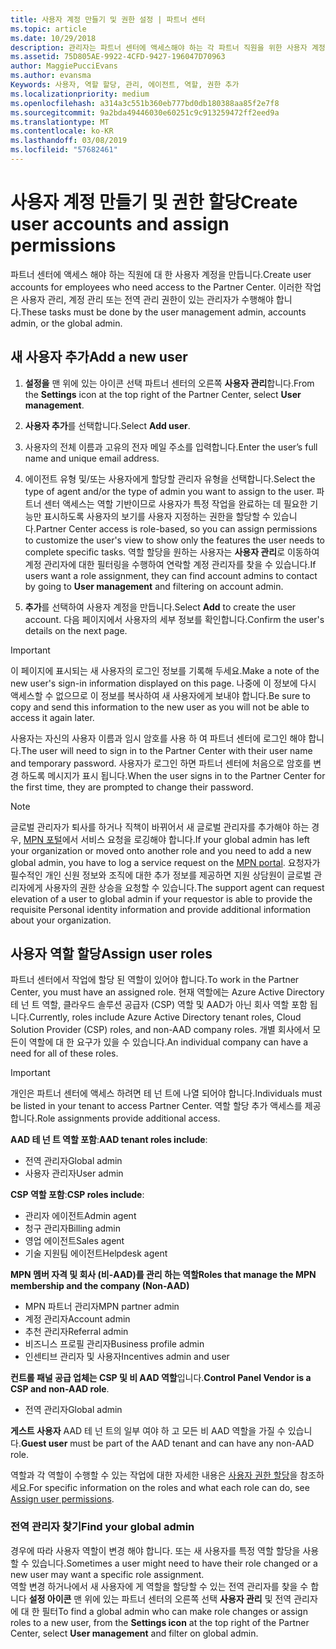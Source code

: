 ```yaml
---
title: 사용자 계정 만들기 및 권한 설정 | 파트너 센터
ms.topic: article
ms.date: 10/29/2018
description: 관리자는 파트너 센터에 액세스해야 하는 각 파트너 직원을 위한 사용자 계정을 만듭니다.
ms.assetid: 75D805AE-9922-4CFD-9427-196047D70963
author: MaggiePucciEvans
ms.author: evansma
Keywords: 사용자, 역할 할당, 관리, 에이전트, 역할, 권한 추가
ms.localizationpriority: medium
ms.openlocfilehash: a314a3c551b360eb777bd0db180388aa85f2e7f8
ms.sourcegitcommit: 9a2bda49446030e60251c9c913259472ff2eed9a
ms.translationtype: MT
ms.contentlocale: ko-KR
ms.lasthandoff: 03/08/2019
ms.locfileid: "57682461"
---
```

# <a name="create-user-accounts-and-assign-permissions"></a><span data-ttu-id="12a0b-104">사용자 계정 만들기 및 권한 할당</span><span class="sxs-lookup"><span data-stu-id="12a0b-104">Create user accounts and assign permissions</span></span>

<span data-ttu-id="12a0b-105">파트너 센터에 액세스 해야 하는 직원에 대 한 사용자 계정을 만듭니다.</span><span class="sxs-lookup"><span data-stu-id="12a0b-105">Create user accounts for employees who need access to the Partner Center.</span></span> <span data-ttu-id="12a0b-106">이러한 작업은 사용자 관리, 계정 관리 또는 전역 관리 권한이 있는 관리자가 수행해야 합니다.</span><span class="sxs-lookup"><span data-stu-id="12a0b-106">These tasks must be done by the user management admin, accounts admin, or the global admin.</span></span> 


## <a name="add-a-new-user"></a><span data-ttu-id="12a0b-107">새 사용자 추가</span><span class="sxs-lookup"><span data-stu-id="12a0b-107">Add a new user</span></span>

1. <span data-ttu-id="12a0b-108">**설정을** 맨 위에 있는 아이콘 선택 파트너 센터의 오른쪽 **사용자 관리**합니다.</span><span class="sxs-lookup"><span data-stu-id="12a0b-108">From the **Settings** icon at the top right of the Partner Center, select **User management**.</span></span>

2.  <span data-ttu-id="12a0b-109">**사용자 추가**를 선택합니다.</span><span class="sxs-lookup"><span data-stu-id="12a0b-109">Select **Add user**.</span></span>

3.  <span data-ttu-id="12a0b-110">사용자의 전체 이름과 고유의 전자 메일 주소를 입력합니다.</span><span class="sxs-lookup"><span data-stu-id="12a0b-110">Enter the user’s full name and unique email address.</span></span>

4.  <span data-ttu-id="12a0b-111">에이전트 유형 및/또는 사용자에게 할당할 관리자 유형을 선택합니다.</span><span class="sxs-lookup"><span data-stu-id="12a0b-111">Select the type of agent and/or the type of admin you want to assign to the user.</span></span> <span data-ttu-id="12a0b-112">파트너 센터 액세스는 역할 기반이므로 사용자가 특정 작업을 완료하는 데 필요한 기능만 표시하도록 사용자의 보기를 사용자 지정하는 권한을 할당할 수 있습니다.</span><span class="sxs-lookup"><span data-stu-id="12a0b-112">Partner Center access is role-based, so you can assign permissions to customize the user's view to show only the features the user needs to complete specific tasks.</span></span>  <span data-ttu-id="12a0b-113">역할 할당을 원하는 사용자는 **사용자 관리**로 이동하여 계정 관리자에 대한 필터링을 수행하여 연락할 계정 관리자를 찾을 수 있습니다.</span><span class="sxs-lookup"><span data-stu-id="12a0b-113">If users want a role assignment, they can find account admins to contact by going to **User management** and filtering on account admin.</span></span>

5.  <span data-ttu-id="12a0b-114">**추가**를 선택하여 사용자 계정을 만듭니다.</span><span class="sxs-lookup"><span data-stu-id="12a0b-114">Select **Add** to create the user account.</span></span> <span data-ttu-id="12a0b-115">다음 페이지에서 사용자의 세부 정보를 확인합니다.</span><span class="sxs-lookup"><span data-stu-id="12a0b-115">Confirm the user's details on the next page.</span></span>

> [!IMPORTANT]  
> <span data-ttu-id="12a0b-116">이 페이지에 표시되는 새 사용자의 로그인 정보를 기록해 두세요.</span><span class="sxs-lookup"><span data-stu-id="12a0b-116">Make a note of the new user's sign-in information displayed on this page.</span></span> <span data-ttu-id="12a0b-117">나중에 이 정보에 다시 액세스할 수 없으므로 이 정보를 복사하여 새 사용자에게 보내야 합니다.</span><span class="sxs-lookup"><span data-stu-id="12a0b-117">Be sure to copy and send this information to the new user as you will not be able to access it again later.</span></span> 

<span data-ttu-id="12a0b-118">사용자는 자신의 사용자 이름과 임시 암호를 사용 하 여 파트너 센터에 로그인 해야 합니다.</span><span class="sxs-lookup"><span data-stu-id="12a0b-118">The user will need to sign in to the Partner Center with their user name and temporary password.</span></span> <span data-ttu-id="12a0b-119">사용자가 로그인 하면 파트너 센터에 처음으로 암호를 변경 하도록 메시지가 표시 됩니다.</span><span class="sxs-lookup"><span data-stu-id="12a0b-119">When the user signs in to the Partner Center for the first time, they are prompted to change their password.</span></span> 

> [!NOTE]  
>  <span data-ttu-id="12a0b-120">글로벌 관리자가 퇴사를 하거나 직책이 바뀌어서 새 글로벌 관리자를 추가해야 하는 경우, [MPN 포털](https://partner.microsoft.com/support)에서 서비스 요청을 로깅해야 합니다.</span><span class="sxs-lookup"><span data-stu-id="12a0b-120">If your global admin has left your organization or moved onto another role and you need to add a new global admin, you have to log a service request on the [MPN portal](https://partner.microsoft.com/support).</span></span> <span data-ttu-id="12a0b-121">요청자가 필수적인 개인 신원 정보와 조직에 대한 추가 정보를 제공하면 지원 상담원이 글로벌 관리자에게 사용자의 권한 상승을 요청할 수 있습니다.</span><span class="sxs-lookup"><span data-stu-id="12a0b-121">The support agent can request elevation of a user to global admin if your requestor is able to provide the requisite Personal identity information and provide additional information about your organization.</span></span>

## <a name="assign-user-roles"></a><span data-ttu-id="12a0b-122">사용자 역할 할당</span><span class="sxs-lookup"><span data-stu-id="12a0b-122">Assign user roles</span></span>

<span data-ttu-id="12a0b-123">파트너 센터에서 작업에 할당 된 역할이 있어야 합니다.</span><span class="sxs-lookup"><span data-stu-id="12a0b-123">To work in the Partner Center, you must have an assigned role.</span></span>  <span data-ttu-id="12a0b-124">현재 역할에는 Azure Active Directory 테 넌 트 역할, 클라우드 솔루션 공급자 (CSP) 역할 및 AAD가 아닌 회사 역할 포함 됩니다.</span><span class="sxs-lookup"><span data-stu-id="12a0b-124">Currently, roles include Azure Active Directory tenant roles, Cloud Solution Provider (CSP) roles, and non-AAD company roles.</span></span> <span data-ttu-id="12a0b-125">개별 회사에서 모든이 역할에 대 한 요구가 있을 수 있습니다.</span><span class="sxs-lookup"><span data-stu-id="12a0b-125">An individual company can have a need for all of these roles.</span></span>

>[!Important]
><span data-ttu-id="12a0b-126">개인은 파트너 센터에 액세스 하려면 테 넌 트에 나열 되어야 합니다.</span><span class="sxs-lookup"><span data-stu-id="12a0b-126">Individuals must be listed in your tenant to access Partner Center.</span></span> <span data-ttu-id="12a0b-127">역할 할당 추가 액세스를 제공합니다.</span><span class="sxs-lookup"><span data-stu-id="12a0b-127">Role assignments provide additional access.</span></span>


<span data-ttu-id="12a0b-128">**AAD 테 넌 트 역할 포함**:</span><span class="sxs-lookup"><span data-stu-id="12a0b-128">**AAD tenant roles include**:</span></span>
- <span data-ttu-id="12a0b-129">전역 관리자</span><span class="sxs-lookup"><span data-stu-id="12a0b-129">Global admin</span></span>
- <span data-ttu-id="12a0b-130">사용자 관리자</span><span class="sxs-lookup"><span data-stu-id="12a0b-130">User admin</span></span>

<span data-ttu-id="12a0b-131">**CSP 역할 포함**:</span><span class="sxs-lookup"><span data-stu-id="12a0b-131">**CSP roles include**:</span></span>
- <span data-ttu-id="12a0b-132">관리자 에이전트</span><span class="sxs-lookup"><span data-stu-id="12a0b-132">Admin agent</span></span>
- <span data-ttu-id="12a0b-133">청구 관리자</span><span class="sxs-lookup"><span data-stu-id="12a0b-133">Billing admin</span></span>
- <span data-ttu-id="12a0b-134">영업 에이전트</span><span class="sxs-lookup"><span data-stu-id="12a0b-134">Sales agent</span></span>
- <span data-ttu-id="12a0b-135">기술 지원팀 에이전트</span><span class="sxs-lookup"><span data-stu-id="12a0b-135">Helpdesk agent</span></span>

<span data-ttu-id="12a0b-136">**MPN 멤버 자격 및 회사 (비-AAD)를 관리 하는 역할**</span><span class="sxs-lookup"><span data-stu-id="12a0b-136">**Roles that manage the MPN membership and the company (Non-AAD)**</span></span>
- <span data-ttu-id="12a0b-137">MPN 파트너 관리자</span><span class="sxs-lookup"><span data-stu-id="12a0b-137">MPN partner admin</span></span>
- <span data-ttu-id="12a0b-138">계정 관리자</span><span class="sxs-lookup"><span data-stu-id="12a0b-138">Account admin</span></span>
- <span data-ttu-id="12a0b-139">추천 관리자</span><span class="sxs-lookup"><span data-stu-id="12a0b-139">Referral admin</span></span>
- <span data-ttu-id="12a0b-140">비즈니스 프로필 관리자</span><span class="sxs-lookup"><span data-stu-id="12a0b-140">Business profile admin</span></span>
- <span data-ttu-id="12a0b-141">인센티브 관리자 및 사용자</span><span class="sxs-lookup"><span data-stu-id="12a0b-141">Incentives admin and user</span></span>

<span data-ttu-id="12a0b-142">**컨트롤 패널 공급 업체는 CSP 및 비 AAD 역할**입니다.</span><span class="sxs-lookup"><span data-stu-id="12a0b-142">**Control Panel Vendor is a CSP and non-AAD role**.</span></span>
- <span data-ttu-id="12a0b-143">전역 관리자</span><span class="sxs-lookup"><span data-stu-id="12a0b-143">Global admin</span></span>

<span data-ttu-id="12a0b-144">**게스트 사용자** AAD 테 넌 트의 일부 여야 하 고 모든 비 AAD 역할을 가질 수 있습니다.</span><span class="sxs-lookup"><span data-stu-id="12a0b-144">**Guest user** must be part of the AAD tenant and can have any non-AAD role.</span></span>

<span data-ttu-id="12a0b-145">역할과 각 역할이 수행할 수 있는 작업에 대한 자세한 내용은 [사용자 권한 할당](permissions-overview.md)을 참조하세요.</span><span class="sxs-lookup"><span data-stu-id="12a0b-145">For specific information on the roles and what each role can do, see [Assign user permissions](permissions-overview.md).</span></span>



### <a name="find-your-global-admin"></a><span data-ttu-id="12a0b-146">전역 관리자 찾기</span><span class="sxs-lookup"><span data-stu-id="12a0b-146">Find your global admin</span></span>

<span data-ttu-id="12a0b-147">경우에 따라 사용자 역할이 변경 해야 합니다. 또는 새 사용자를 특정 역할 할당을 사용할 수 있습니다.</span><span class="sxs-lookup"><span data-stu-id="12a0b-147">Sometimes a user might need to have their role changed or a new user may want a specific role assignment.</span></span>  
<span data-ttu-id="12a0b-148">역할 변경 하거나에서 새 사용자에 게 역할을 할당할 수 있는 전역 관리자를 찾을 수 합니다 **설정 아이콘** 맨 위에 있는 파트너 센터의 오른쪽 선택 **사용자 관리** 및 전역 관리자에 대 한 필터</span><span class="sxs-lookup"><span data-stu-id="12a0b-148">To find a global admin who can make role changes or assign roles to a new user, from the **Settings icon** at the top right of the Partner Center, select **User management** and filter on global admin.</span></span> 







